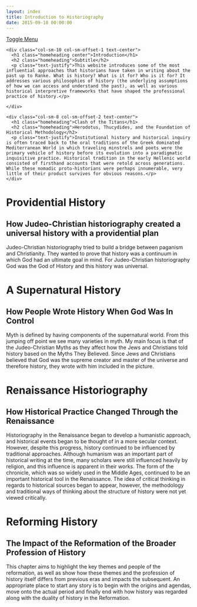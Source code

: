 ```yaml
---
layout: index
title: Introduction to Historiography
date: 2015-09-18 00:00:00
---
```



<!-- Page Content -->

<div id="page-content-wrapper">
 <a href="#menu-toggle" class="btn btn-default" id="menu-toggle">Toggle Menu</a>
<div class="container-fluid">
  
  <div class="row home-bar">
        
    <div class="col-sm-10 col-sm-offset-1 text-center">
      <h1 class="homeheading center">Introduction</h1>
      <h2 class="homeheading">Subtitle</h2>
      <p class="text-justify">This website introduces some of the most influential approaches that historians have taken in writing about the past up to Ranke. What is history? What is it for? Who is it for? It addresses various philosophies of history (the underlying assumptions of how we can access and understand the past), as well as various historical interpretive frameworks that have shaped the professional practice of history.</p> 
     
    </div>
  </div>



  <div class="row home-bar">
  
    <div class="col-sm-8 col-sm-offset-2 text-center">
      <h1 class="homeheading">Clash of the Titans</h1>
      <h2 class="homeheading">Herodotus, Thucydides, and the Foundation of Historical Methodology</h2>
      <p class="text-justify">Institutional history and historical inquiry is often traced back to the oral traditions of the Greek dominated Mediterranean World in which traveling minstrels and poets were the primary vehicle of history before its evolution into a paradigmatic inquisitive practice. Historical tradition in the early Hellenic world consisted of firsthand accounts that were retold across generations. While these nomadic proto-historians were perhaps innumerable, very little of their product survives for obvious reasons.</p> 
    </div>
  </div>


<div class="row home-bar">
  <div class="col-sm-8 col-sm-offset-2 text-center">
    <h1 class="homeheading">Providential History</h1>
    <h2 class="homeheading">How Judeo-Christian historiography created a universal history with a providential plan</h2>
    <p class="text-justify">Judeo-Christian historiography tried to build a bridge between paganism and Christianity. They wanted to prove that history was a continuum in which God had an ultimate goal in mind. For Judeo-Christian historiography God was the God of History and this history was universal.  </p> 
  </div>
</div>



<div class="row home-bar">
  <div class="col-sm-8 col-sm-offset-2 text-center">
    <h1 class="homeheading">                                                 A Supernatural History</h1>
    <h2 class="homeheading">How People Wrote History When God Was In Control</h2>
    <p class="text-justify">Myth is defined by having components of the supernatural world. From this jumping off point we see many varieties in myth. My main focus is that of the Judeo-Christian Myths as they affect how the Jews and Christians told history based on the Myths They Believed. Since Jews and Christians believed that God was the supreme creator and master of the universe and therefore history, they wrote with him included in the picture.</p> 
  </div>
</div>



<div class="row home-bar">
    <div class="col-sm-8 col-sm-offset-2 text-center">
      <h1 class="homeheading">Renaissance Historiography</h1>
      <h2 class="homeheading">How Historical Practice Changed Through the Renaissance</h2>
      <p class="text-justify">Historiography in the Renaissance began to develop a humanistic approach, and historical events began to be thought of in a more secular context. However, despite this progress, history continued to be influenced by traditional approaches. Although humanism was an important part of historical writing at the time, many scholars were still influenced heavily by religion, and this influence is apparent in their works. The form of the chronicle, which was so widely used in the Middle Ages, continued to be an important historical tool in the Renaissance. The idea of critical thinking in regards to historical sources began to appear, however, the methodology and traditional ways of thinking about the structure of history were not yet viewed critically.</p> 
    </div>
  </div>


  <div class="row home-bar">
    <div class="col-sm-8 col-sm-offset-2 text-center">
      <h1 class="homeheading">Reforming History</h1>
      <h2 class="homeheading">The Impact of the Reformation of the Broader Profession of History</h2>
      <p class="text-justify">This chapter aims to highlight the key themes and people of the reformation, as well as show how these themes and the profession of history itself differs from previous eras and impacts the subsequent. An appropriate place to start any story is to begin with the origins and agendas, move onto the actual period and finally end with how history was regarded along with the duality of history in the Reformation.</p> 
    </div>
  </div>



</div>
<!-- /#page-content-wrapper -->
